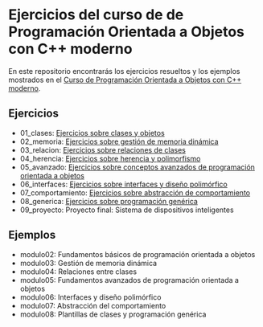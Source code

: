 # Ejercicios del curso de de Programación Orientada a Objetos con C++ moderno

En este repositorio encontrarás los ejercicios resueltos y los ejemplos mostrados en el [Curso de Programación Orientada a Objetos con C++ moderno](https://github.com/josedom24/curso_poo_cpp_moderno).

## Ejercicios

* 01_clases: [Ejercicios sobre clases y objetos](https://github.com/josedom24/curso_poo_cpp_moderno/blob/main/contenido/modulo02/ejercicios.md)
* 02_memoria: [Ejercicios sobre gestión de memoria dinámica](https://github.com/josedom24/curso_poo_cpp_moderno/blob/main/contenido/modulo03/ejercicios.md)
* 03_relacion: [Ejercicios sobre relaciones de clases](https://github.com/josedom24/curso_poo_cpp_moderno/blob/main/contenido/modulo04/ejercicio1.md)
* 04_herencia: [Ejercicios sobre herencia y polimorfismo](https://github.com/josedom24/curso_poo_cpp_moderno/blob/main/contenido/modulo04/ejercicio2.md)
* 05_avanzado: [Ejercicios sobre conceptos avanzados de programación orientada a objetos](https://github.com/josedom24/curso_poo_cpp_moderno/blob/main/contenido/modulo05/ejercicios.md)
* 06_interfaces: [Ejercicios sobre interfaces y diseño polimórfico](https://github.com/josedom24/curso_poo_cpp_moderno/blob/main/contenido/modulo06/ejercicios.md)
* 07_comportamiento: [Ejercicios sobre abstracción de comportamiento](contenido/modulo07/ejercicios.md)
* 08_generica: [Ejercicios sobre programación genérica](https://github.com/josedom24/curso_poo_cpp_moderno/blob/main/contenido/modulo08/ejercicios.md)
* 09_proyecto: Proyecto final: Sistema de dispositivos inteligentes

## Ejemplos

* modulo02: Fundamentos básicos de programación orientada a objetos
* modulo03: Gestión de memoria dinámica
* modulo04: Relaciones entre clases
* modulo05: Fundamentos avanzados de programación orientada a objetos
* modulo06: Interfaces y diseño polimórfico
* modulo07: Abstracción del comportamiento
* modulo08: Plantillas de clases y programación genérica
